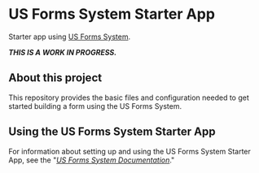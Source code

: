 # US Forms System Starter App
Starter app using [US Forms System](https://github.com/usds/us-forms-system/).

***THIS IS A WORK IN PROGRESS.***

## About this project
This repository provides the basic files and configuration needed to get started building a form using the US Forms System.

## Using the US Forms System Starter App
For information about setting up and using the US Forms System Starter App, see the "*[US Forms System Documentation](https://github.com/usds/us-forms-system/tree/master/docs#us-forms-system-documentation)*."
